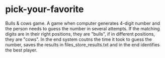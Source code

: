 # pick-your-favorite
Bulls & cows game. A game when computer generates 4-digit number and the person needs to guess the number in several attempts. 
If the matching digits are in their right positions, they are "bulls", if in different positions, they are "cows".
In the end system coutns the time it took to guess the number, saves the results in files_store_results.txt and in the end identifies the best player.
